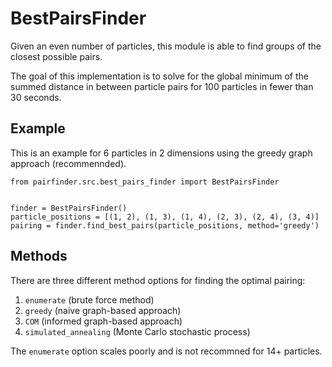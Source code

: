 # BestPairsFinder

Given an even number of particles, this module is able to find groups of the closest possible pairs.

The goal of this implementation is to solve for the global minimum of the summed distance in between particle pairs for 100 particles in fewer than 30 seconds.

## Example

This is an example for 6 particles in 2 dimensions using the greedy graph approach (recommennded).

```
from pairfinder.src.best_pairs_finder import BestPairsFinder


finder = BestPairsFinder()
particle_positions = [(1, 2), (1, 3), (1, 4), (2, 3), (2, 4), (3, 4)]
pairing = finder.find_best_pairs(particle_positions, method='greedy')
```

## Methods

There are three different method options for finding the optimal pairing:

1. `enumerate` (brute force method)
2. `greedy` (naive graph-based approach)
3. `COM` (informed graph-based approach)
3. `simulated_annealing` (Monte Carlo stochastic process)

The ```enumerate``` option scales poorly and is not recommned for 14+ particles.
